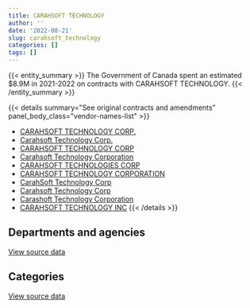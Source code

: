 ```yaml
---
title: CARAHSOFT TECHNOLOGY
author: ''
date: '2022-08-21'
slug: carahsoft_technology
categories: []
tags: []
---
```


<script src="/rmarkdown-libs/htmlwidgets/htmlwidgets.js"></script>
<link href="/rmarkdown-libs/datatables-css/datatables-crosstalk.css" rel="stylesheet" />
<script src="/rmarkdown-libs/datatables-binding/datatables.js"></script>
<script src="/rmarkdown-libs/jquery/jquery-3.6.0.min.js"></script>
<link href="/rmarkdown-libs/dt-core-bootstrap/css/dataTables.bootstrap.min.css" rel="stylesheet" />
<link href="/rmarkdown-libs/dt-core-bootstrap/css/dataTables.bootstrap.extra.css" rel="stylesheet" />
<script src="/rmarkdown-libs/dt-core-bootstrap/js/jquery.dataTables.min.js"></script>
<script src="/rmarkdown-libs/dt-core-bootstrap/js/dataTables.bootstrap.min.js"></script>
<link href="/rmarkdown-libs/crosstalk/css/crosstalk.min.css" rel="stylesheet" />
<script src="/rmarkdown-libs/crosstalk/js/crosstalk.min.js"></script>
<script src="/rmarkdown-libs/htmlwidgets/htmlwidgets.js"></script>
<link href="/rmarkdown-libs/datatables-css/datatables-crosstalk.css" rel="stylesheet" />
<script src="/rmarkdown-libs/datatables-binding/datatables.js"></script>
<script src="/rmarkdown-libs/jquery/jquery-3.6.0.min.js"></script>
<link href="/rmarkdown-libs/dt-core-bootstrap/css/dataTables.bootstrap.min.css" rel="stylesheet" />
<link href="/rmarkdown-libs/dt-core-bootstrap/css/dataTables.bootstrap.extra.css" rel="stylesheet" />
<script src="/rmarkdown-libs/dt-core-bootstrap/js/jquery.dataTables.min.js"></script>
<script src="/rmarkdown-libs/dt-core-bootstrap/js/dataTables.bootstrap.min.js"></script>
<link href="/rmarkdown-libs/crosstalk/css/crosstalk.min.css" rel="stylesheet" />
<script src="/rmarkdown-libs/crosstalk/js/crosstalk.min.js"></script>

{{< entity_summary >}}
The Government of Canada spent an estimated \$8.9M in 2021-2022 on contracts with CARAHSOFT TECHNOLOGY.
{{< /entity_summary >}}

{{< details summary="See original contracts and amendments" panel_body_class="vendor-names-list" >}}
- [CARAHSOFT TECHNOLOGY CORP.](https://search.open.canada.ca/en/ct/?sort=contract_value_f%20desc&page=1&search_text=%22CARAHSOFT%20TECHNOLOGY%20CORP.%22)
- [Carahsoft Technology Corp.](https://search.open.canada.ca/en/ct/?sort=contract_value_f%20desc&page=1&search_text=%22Carahsoft%20Technology%20Corp.%22)
- [CARAHSOFT TECHNOLOGY CORP](https://search.open.canada.ca/en/ct/?sort=contract_value_f%20desc&page=1&search_text=%22CARAHSOFT%20TECHNOLOGY%20CORP%22)
- [Carahsoft Technology Corporation](https://search.open.canada.ca/en/ct/?sort=contract_value_f%20desc&page=1&search_text=%22Carahsoft%20Technology%20Corporation%22)
- [CARAHSOFT TECHNOLOGIES CORP](https://search.open.canada.ca/en/ct/?sort=contract_value_f%20desc&page=1&search_text=%22CARAHSOFT%20TECHNOLOGIES%20CORP%22)
- [CARAHSOFT TECHNOLOGY CORPORATION](https://search.open.canada.ca/en/ct/?sort=contract_value_f%20desc&page=1&search_text=%22CARAHSOFT%20TECHNOLOGY%20CORPORATION%22)
- [CarahSoft Technology Corp](https://search.open.canada.ca/en/ct/?sort=contract_value_f%20desc&page=1&search_text=%22CarahSoft%20Technology%20Corp%22)
- [Carahsoft Technology Corp](https://search.open.canada.ca/en/ct/?sort=contract_value_f%20desc&page=1&search_text=%22Carahsoft%20Technology%20Corp%22)
- [Carashoft Technology Corporation](https://search.open.canada.ca/en/ct/?sort=contract_value_f%20desc&page=1&search_text=%22Carashoft%20Technology%20Corporation%22)
- [CARAHSOFT TECHNOLOGY INC](https://search.open.canada.ca/en/ct/?sort=contract_value_f%20desc&page=1&search_text=%22CARAHSOFT%20TECHNOLOGY%20INC%22)
{{< /details >}}

## Departments and agencies

<div id="htmlwidget-1" style="width:100%;height:auto;" class="datatables html-widget"></div>
<script type="application/json" data-for="htmlwidget-1">{"x":{"style":"bootstrap","filter":"none","vertical":false,"data":[["<a href=\"/departments/aafc-aac/\">Agriculture and Agri-Food Canada<\/a>","<a href=\"/departments/acoa-apeca/\">Atlantic Canada Opportunities Agency<\/a>","<a href=\"/departments/cbsa-asfc/\">Canada Border Services Agency<\/a>","<a href=\"/departments/cer-rec/\">Canada Energy Regulator<\/a>","<a href=\"/departments/cfia-acia/\">Canadian Food Inspection Agency<\/a>","<a href=\"/departments/cic/\">Immigration, Refugees and Citizenship Canada<\/a>","<a href=\"/departments/cnsc-ccsn/\">Canadian Nuclear Safety Commission<\/a>","<a href=\"/departments/cra-arc/\">Canada Revenue Agency<\/a>","<a href=\"/departments/csa-asc/\">Canadian Space Agency<\/a>","<a href=\"/departments/csps-efpc/\">Canada School of Public Service<\/a>","<a href=\"/departments/cta-otc/\">Canadian Transportation Agency<\/a>","<a href=\"/departments/dfatd-maecd/\">Global Affairs Canada<\/a>","<a href=\"/departments/dnd-mdn/\">National Defence<\/a>","<a href=\"/departments/elections/\">Elections Canada<\/a>","<a href=\"/departments/esdc-edsc/\">Employment and Social Development Canada<\/a>","<a href=\"/departments/feddevontario/\">Federal Economic Development Agency for Southern Ontario<\/a>","<a href=\"/departments/fin/\">Department of Finance Canada<\/a>","<a href=\"/departments/hc-sc/\">Health Canada<\/a>","<a href=\"/departments/ic/\">Innovation, Science and Economic Development Canada<\/a>","<a href=\"/departments/jus/\">Department of Justice Canada<\/a>","<a href=\"/departments/lac-bac/\">Library and Archives Canada<\/a>","<a href=\"/departments/nrcan-rncan/\">Natural Resources Canada<\/a>","<a href=\"/departments/oag-bvg/\">Office of the Auditor General of Canada<\/a>","<a href=\"/departments/oic-ci/\">Office of the Information Commissioner of Canada<\/a>","<a href=\"/departments/osfi-bsif/\">Office of the Superintendent of Financial Institutions Canada<\/a>","<a href=\"/departments/pc/\">Parks Canada<\/a>","<a href=\"/departments/pch/\">Canadian Heritage<\/a>","<a href=\"/departments/pco-bcp/\">Privy Council Office<\/a>","<a href=\"/departments/phac-aspc/\">Public Health Agency of Canada<\/a>","<a href=\"/departments/ppsc-sppc/\">Public Prosecution Service of Canada<\/a>","<a href=\"/departments/ps-sp/\">Public Safety Canada<\/a>","<a href=\"/departments/psc-cfp/\">Public Service Commission of Canada<\/a>","<a href=\"/departments/pwgsc-tpsgc/\">Public Services and Procurement Canada<\/a>","<a href=\"/departments/rcmp-grc/\">Royal Canadian Mounted Police<\/a>","<a href=\"/departments/ssc-spc/\">Shared Services Canada<\/a>","<a href=\"/departments/tbs-sct/\">Treasury Board of Canada Secretariat<\/a>","<a href=\"/departments/tc/\">Transport Canada<\/a>","<a href=\"/departments/vac-acc/\">Veterans Affairs Canada<\/a>","<a href=\"/departments/wd-deo/\">Western Economic Diversification Canada<\/a>"],[24619.76,null,134919.09,null,46033.8,1074.8,null,4426.6,18674.24,null,6739.17,123501.01,65810.77,null,null,7979.67,null,44509.15,6421.82,72177.56,26250.24,54025.11,null,11339.17,1503.42,null,93962.63,118633.7,null,27521.42,40627.14,null,26895.01,677748.61,3472992.85,null,null,662464.87,4290.69],[108521.37,null,243857.63,978.06,50278.65,403393.23,null,38108.21,15099.57,null,3411.19,36586,87813.9,42514.29,18148.87,101353.3,3947.56,39100.59,71200.8,44467.94,null,18477.28,19961.51,null,16246.62,6736.7,94220.06,null,null,null,74600.94,null,138.08,779130.56,11516948.55,3706.34,28807.32,null,13110.44],[138417.38,null,243248.85,10537.82,50141.28,27773.95,23671.51,13133.85,null,11122.19,null,null,39122.89,80007.21,33433.8,119635.16,9944.83,26124.39,154155.44,44346.44,null,97684.19,null,null,null,7772.01,null,2588.76,7256.08,null,3764.01,null,2843.83,1093703.87,12146126.11,46294.45,35392.65,null,null],[148079.32,7508.05,678285.21,null,20331.26,1320777.62,59398.04,72328.29,13788.27,26172.09,null,null,106748.54,null,101391.32,25963.87,null,37413.63,255853.08,51686.38,null,97684.19,null,null,null,37788.6,1397.08,11811.24,5726.62,null,68962.79,2438.57,74870.69,1297889.61,4250028.81,98673.77,40330.36,null,null]],"container":"<table class=\"table table-striped table-hover row-border order-column display\">\n  <thead>\n    <tr>\n      <th>Department<\/th>\n      <th>2018-2019<\/th>\n      <th>2019-2020<\/th>\n      <th>2020-2021<\/th>\n      <th>2021-2022<\/th>\n    <\/tr>\n  <\/thead>\n<\/table>","options":{"order":[[4,"desc"]],"pageLength":10,"autoWidth":true,"columnDefs":[{"targets":1,"render":"function(data, type, row, meta) {\n    return type !== 'display' ? data : DTWidget.formatCurrency(data, \"$\", 2, 3, \",\", \".\", true, null);\n  }"},{"targets":2,"render":"function(data, type, row, meta) {\n    return type !== 'display' ? data : DTWidget.formatCurrency(data, \"$\", 2, 3, \",\", \".\", true, null);\n  }"},{"targets":3,"render":"function(data, type, row, meta) {\n    return type !== 'display' ? data : DTWidget.formatCurrency(data, \"$\", 2, 3, \",\", \".\", true, null);\n  }"},{"targets":4,"render":"function(data, type, row, meta) {\n    return type !== 'display' ? data : DTWidget.formatCurrency(data, \"$\", 2, 3, \",\", \".\", true, null);\n  }"},{"width":"16%","targets":[1,2,3,4]},{"className":"dt-right","targets":[1,2,3,4]}],"orderClasses":false}},"evals":["options.columnDefs.0.render","options.columnDefs.1.render","options.columnDefs.2.render","options.columnDefs.3.render"],"jsHooks":[]}</script>
<p class="text-right">
<a href="https://github.com/GoC-Spending/contracts-data/tree/main/data/out/vendors/carahsoft_technology/summary_by_fiscal_year_by_department.csv" class="source-data-link btn btn-link">View source data</a>
</p>

## Categories

<div id="htmlwidget-2" style="width:100%;height:auto;" class="datatables html-widget"></div>
<script type="application/json" data-for="htmlwidget-2">{"x":{"style":"bootstrap","filter":"none","vertical":false,"data":[["<a href=\"/categories/10_office_management/\">Office management<\/a>","<a href=\"/categories/11_defence/\">Defence<\/a>","<a href=\"/categories/2_professional_services/\">Professional services<\/a>","<a href=\"/categories/3_information_technology/\">Information technology<\/a>","<a href=\"/categories/4_medical/\">Medical<\/a>","<a href=\"/categories/9_human_capital/\">Human capital<\/a>"],[null,65810.77,null,5643495.09,null,65836.44],[null,87813.9,null,13630028.12,null,163023.56],[37220.38,39122.89,14983.84,14365944.99,null,10970.84],[48175.32,106748.54,94845.31,8178660.03,13332.55,471565.52]],"container":"<table class=\"table table-striped table-hover row-border order-column display\">\n  <thead>\n    <tr>\n      <th>Category<\/th>\n      <th>2018-2019<\/th>\n      <th>2019-2020<\/th>\n      <th>2020-2021<\/th>\n      <th>2021-2022<\/th>\n    <\/tr>\n  <\/thead>\n<\/table>","options":{"order":[[4,"desc"]],"dom":"t","pageLength":30,"autoWidth":true,"columnDefs":[{"targets":1,"render":"function(data, type, row, meta) {\n    return type !== 'display' ? data : DTWidget.formatCurrency(data, \"$\", 2, 3, \",\", \".\", true, null);\n  }"},{"targets":2,"render":"function(data, type, row, meta) {\n    return type !== 'display' ? data : DTWidget.formatCurrency(data, \"$\", 2, 3, \",\", \".\", true, null);\n  }"},{"targets":3,"render":"function(data, type, row, meta) {\n    return type !== 'display' ? data : DTWidget.formatCurrency(data, \"$\", 2, 3, \",\", \".\", true, null);\n  }"},{"targets":4,"render":"function(data, type, row, meta) {\n    return type !== 'display' ? data : DTWidget.formatCurrency(data, \"$\", 2, 3, \",\", \".\", true, null);\n  }"},{"width":"16%","targets":[1,2,3,4]},{"className":"dt-right","targets":[1,2,3,4]}],"orderClasses":false,"lengthMenu":[10,25,30,50,100]}},"evals":["options.columnDefs.0.render","options.columnDefs.1.render","options.columnDefs.2.render","options.columnDefs.3.render"],"jsHooks":[]}</script>
<p class="text-right">
<a href="https://github.com/GoC-Spending/contracts-data/tree/main/data/out/vendors/carahsoft_technology/summary_by_fiscal_year_by_category.csv" class="source-data-link btn btn-link">View source data</a>
</p>
